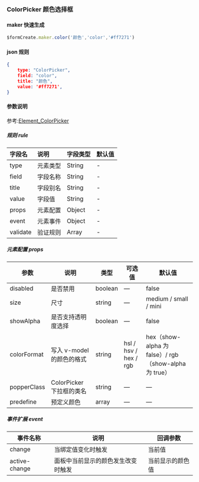### ColorPicker 颜色选择框

#### maker 快速生成
```js
$formCreate.maker.color('颜色','color','#ff7271')
```

#### json 规则
```json
{
    type: "ColorPicker",
    field: "color",
    title: "颜色",
    value: '#ff7271',
}
```

#### 参数说明

参考:[Element_ColorPicker](http://element-cn.eleme.io/#/zh-CN/component/color-picker)



##### 规则 rule

| **字段名** | **说明** | **字段类型** | **默认值** |
| :--- | :--- | :--- | :--- |
| type | 元素类型 | String | - |
| field | 字段名称 | String | - |
| title | 字段别名 | String | - |
| value | 字段值 | String | - |
| props | 元素配置 | Object | - |
| event | 元素事件 | Object | - |
| validate | 验证规则 | Array | - |

##### 元素配置 props

| 参数         | 说明                      | 类型    | 可选值                | 默认值                                                |
| ------------ | ------------------------- | ------- | --------------------- | ----------------------------------------------------- |
| disabled     | 是否禁用                  | boolean | —                     | false                                                 |
| size         | 尺寸                      | string  | —                     | medium / small / mini                                 |
| showAlpha   | 是否支持透明度选择        | boolean | —                     | false                                                 |
| colorFormat | 写入 v-model 的颜色的格式 | string  | hsl / hsv / hex / rgb | hex（show-alpha 为 false）/ rgb（show-alpha 为 true） |
| popperClass | ColorPicker 下拉框的类名  | string  | —                     | —                                                     |
| predefine    | 预定义颜色                | array   | —                     | —                                                     |

##### 事件扩展 event

| 事件名称      | 说明                               | 回调参数         |
| ------------- | ---------------------------------- | ---------------- |
| change        | 当绑定值变化时触发                 | 当前值           |
| active-change | 面板中当前显示的颜色发生改变时触发 | 当前显示的颜色值 |
